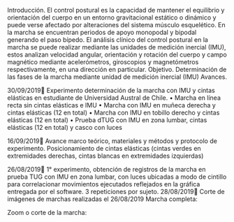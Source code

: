 Introducción.
El control postural es la capacidad de mantener el equilibrio y orientación del cuerpo en un entorno gravitacional estático o dinámico y puede verse afectado por alteraciones del sistema músculo esquelético. En la marcha se encuentran periodos de apoyo monopodal y bipodal generando el paso bípedo.
 El análisis clínico del control postural en la marcha se puede realizar mediante las unidades de medición inercial (IMU), estos analizan velocidad angular, orientación y rotación del cuerpo y campo magnético mediante acelerómetros, giroscopios y magnetómetros respectivamente, en una dirección en particular.
Objetivo.
Determinación de las fases de la marcha mediante unidad de medición inercial (IMU)
Avances.

30/09/2019 Experimento determinación de la marcha con IMU y cintas elásticas en estudiante de Universidad Austral de Chile. 
    • Marcha en línea recta sin cintas elásticas e IMU
    • Marcha con IMU en muñeca derecha y cintas elásticas (12 en total)
    • Marcha con IMU en tobillo derecho y cintas elásticas (12 en total) 
    • Prueba dTUG con IMU en zona lumbar, cintas elásticas (12 en total) y casco con luces 




16/09/2019 Avance marco teórico, materiales y métodos y protocolo de experimento. Posicionamiento de cintas elásticas (cintas verdes en extremidades derechas, cintas blancas en extremidades izquierdas)





26/08/2019 1° experimento, obtención de registros de la marcha en prueba TUG con IMU en zona lumbar, con luces ubicadas a modo de cintillo para correlacionar movimientos ejecutados reflejados en la gráfica entregada por el software. 3 repeticiones por sujeto.
28/08/2019 Corte de imágenes de marchas realizadas el 26/08/2019 
Marcha completa:

Zoom o corte de la marcha: